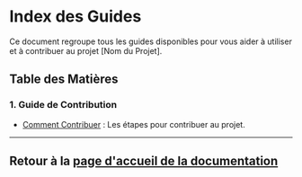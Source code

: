 # Index des Guides

Ce document regroupe tous les guides disponibles pour vous aider à utiliser et à contribuer au projet [Nom du Projet].

## Table des Matières

### 1. Guide de Contribution
- [Comment Contribuer](./contribution/index.md) : Les étapes pour contribuer au projet.

---

## Retour à la [page d'accueil de la documentation](../index.md)

